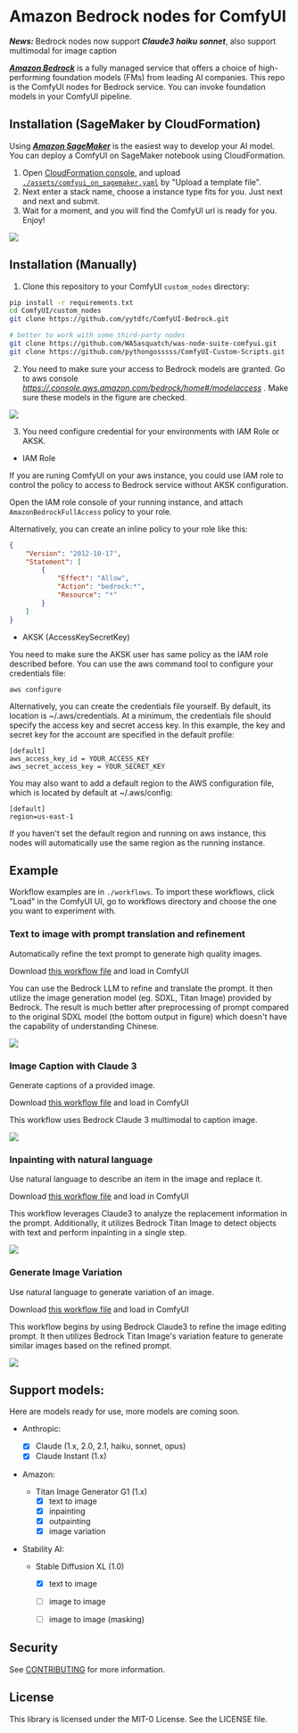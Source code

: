 # Amazon Bedrock nodes for ComfyUI

__*News:*__ Bedrock nodes now support __*Claude3 haiku sonnet*__, also support multimodal for image caption

[***Amazon Bedrock***](https://aws.amazon.com/bedrock/) is a fully managed service that offers a choice of high-performing foundation models (FMs) from leading AI companies.
This repo is the ComfyUI nodes for Bedrock service. You can invoke foundation models in your ComfyUI pipeline.

## Installation (SageMaker by CloudFormation)

Using [__*Amazon SageMaker*__](https://aws.amazon.com/sagemaker/) is the easiest way to develop your AI model. You can deploy a ComfyUI on SageMaker notebook using CloudFormation.

1. Open [CloudFormation console](https://console.aws.amazon.com/cloudformation/home#/stacks/create), and upload [`./assets/comfyui_on_sagemaker.yaml`](https://raw.githubusercontent.com/yytdfc/ComfyUI-Bedrock/main/assets/comfyui_on_sagemaker.yaml) by "Upload a template file".
2. Next enter a stack name, choose a instance type fits for you.  Just next and next and submit.
3. Wait for a moment, and you will find the ComfyUI url is ready for you. Enjoy!

![](./assets/stack_complete.webp)

## Installation (Manually)

1. Clone this repository to your ComfyUI `custom_nodes` directory:

```bash
pip install -r requirements.txt
cd ComfyUI/custom_nodes
git clone https://github.com/yytdfc/ComfyUI-Bedrock.git

# better to work with some third-party nodes
git clone https://github.com/WASasquatch/was-node-suite-comfyui.git
git clone https://github.com/pythongosssss/ComfyUI-Custom-Scripts.git
```

2. You need to make sure your access to Bedrock models are granted. Go to aws console [*https://.console.aws.amazon.com/bedrock/home#/modelaccess*](https://console.aws.amazon.com/bedrock/home#/modelaccess) . Make sure these models in the figure are checked.

![](./assets/model_access.webp)

3. You need configure credential for your environments with IAM Role or AKSK.

- IAM Role

If you are runing ComfyUI on your aws instance, you could use IAM role to control the policy to access to Bedrock service without AKSK configuration.

Open the IAM role console of your running instance, and attach `AmazonBedrockFullAccess` policy to your role.

Alternatively, you can create an inline policy to your role like this:

```json
{
    "Version": "2012-10-17",
    "Statement": [
        {
            "Effect": "Allow",
            "Action": "bedrock:*",
            "Resource": "*"
        }
    ]
}
```

- AKSK (AccessKeySecretKey)

You need to make sure the AKSK user has same policy as the IAM role described before. You can use the aws command tool to configure your credentials file:

```
aws configure
```

Alternatively, you can create the credentials file yourself. By default, its location is ~/.aws/credentials. At a minimum, the credentials file should specify the access key and secret access key. In this example, the key and secret key for the account are specified in the default profile:

```
[default]
aws_access_key_id = YOUR_ACCESS_KEY
aws_secret_access_key = YOUR_SECRET_KEY
```

You may also want to add a default region to the AWS configuration file, which is located by default at ~/.aws/config:

```
[default]
region=us-east-1
```

If you haven't set the default region and running on aws instance, this nodes will automatically use the same region as the running instance.

## Example

Workflow examples are in `./workflows`. To import these workflows, click "Load" in the ComfyUI UI, go to workflows directory and choose the one you want to experiment with.

### Text to image with prompt translation and refinement
Automatically refine the text prompt to generate high quality images.

Download [this workflow file](workflows/text2img_with_prompt_refinement.json) and load in ComfyUI

You can use the Bedrock LLM to refine and translate the prompt. It then utilize the image generation model (eg. SDXL, Titan Image) provided by Bedrock.
The result is much better after preprocessing of prompt compared to the original SDXL model (the bottom output in figure) which doesn't have the capability of understanding Chinese.

![](./assets/example_prompts_refine.webp)

### Image Caption with Claude 3

Generate captions of a provided image.

Download [this workflow file](workflows/claude3_image_caption.json) and load in ComfyUI

This workflow uses Bedrock Claude 3 multimodal to caption image.

![](./assets/example_claude3_multimodal.webp)

### Inpainting with natural language
Use natural language to describe an item in the image and replace it. 

Download [this workflow file](workflows/inpainting_with_natural_language.json) and load in ComfyUI

This workflow leverages Claude3 to analyze the replacement information in the prompt. Additionally, it utilizes Bedrock Titan Image to detect objects with text and perform inpainting in a single step.

![](./assets/example_inpainting_with_natural_language.webp)

### Generate Image Variation
Use natural language to generate variation of an image.

Download [this workflow file](workflows/generate_image_variation.json) and load in ComfyUI

This workflow begins by using Bedrock Claude3 to refine the image editing prompt. It then utilizes Bedrock Titan Image's variation feature to generate similar images based on the refined prompt.

![](./assets/example_generate_image_variation.webp)

## Support models:

Here are models ready for use, more models are coming soon.

- Anthropic:

  - [X] Claude (1.x, 2.0, 2.1, haiku, sonnet, opus)
  - [X] Claude Instant (1.x)

- Amazon:

  - Titan Image Generator G1 (1.x)
    - [X] text to image
    - [X] inpainting
    - [X] outpainting
    - [X] image variation

- Stability AI:

  - Stable Diffusion XL (1.0)
    - [X] text to image
    - [ ] image to image
    - [ ] image to image (masking)
    

## Security

See [CONTRIBUTING](CONTRIBUTING.md#security-issue-notifications) for more information.

## License

This library is licensed under the MIT-0 License. See the LICENSE file.

